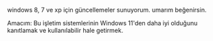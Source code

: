 windows 8, 7 ve xp için güncellemeler sunuyorum. umarım beğenirsin. 

Amacım: Bu işletim sistemlerinin Windows 11'den daha iyi olduğunu kanıtlamak ve kullanılabilir hale getirmek.
